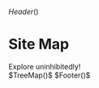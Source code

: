 $Header()$
<h1>Site Map</h1>
<div class="description">
Explore uninhibitedly!
</div>
$TreeMap()$
$Footer()$
